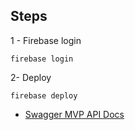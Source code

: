 ## Steps

1 - Firebase login

```
firebase login
```

2- Deploy

```
firebase deploy
```

- [Swagger MVP API Docs](https://moniesto-mvp-api-docs.web.app)
